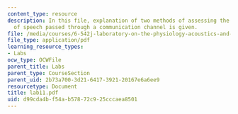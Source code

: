 ```yaml
---
content_type: resource
description: In this file, explanation of two methods of assessing the intelligibility
  of speech passed through a communication channel is given.
file: /media/courses/6-542j-laboratory-on-the-physiology-acoustics-and-perception-of-speech-fall-2005/d99cda4bf54ab57872c925cccaea8501_lab11.pdf
file_type: application/pdf
learning_resource_types:
- Labs
ocw_type: OCWFile
parent_title: Labs
parent_type: CourseSection
parent_uid: 2b73a700-3d21-6417-3921-20167e6a6ee9
resourcetype: Document
title: lab11.pdf
uid: d99cda4b-f54a-b578-72c9-25cccaea8501
---
```

